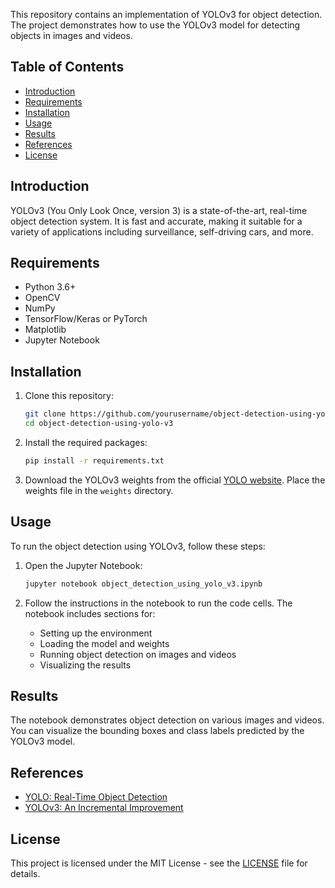 

This repository contains an implementation of YOLOv3 for object detection. The project demonstrates how to use the YOLOv3 model for detecting objects in images and videos.

## Table of Contents
- [Introduction](#introduction)
- [Requirements](#requirements)
- [Installation](#installation)
- [Usage](#usage)
- [Results](#results)
- [References](#references)
- [License](#license)

## Introduction
YOLOv3 (You Only Look Once, version 3) is a state-of-the-art, real-time object detection system. It is fast and accurate, making it suitable for a variety of applications including surveillance, self-driving cars, and more.

## Requirements
- Python 3.6+
- OpenCV
- NumPy
- TensorFlow/Keras or PyTorch
- Matplotlib
- Jupyter Notebook

## Installation
1. Clone this repository:
    ```bash
    git clone https://github.com/yourusername/object-detection-using-yolo-v3.git
    cd object-detection-using-yolo-v3
    ```

2. Install the required packages:
    ```bash
    pip install -r requirements.txt
    ```

3. Download the YOLOv3 weights from the official [YOLO website](https://pjreddie.com/darknet/yolo/). Place the weights file in the `weights` directory.

## Usage
To run the object detection using YOLOv3, follow these steps:

1. Open the Jupyter Notebook:
    ```bash
    jupyter notebook object_detection_using_yolo_v3.ipynb
    ```

2. Follow the instructions in the notebook to run the code cells. The notebook includes sections for:
    - Setting up the environment
    - Loading the model and weights
    - Running object detection on images and videos
    - Visualizing the results

## Results
The notebook demonstrates object detection on various images and videos. You can visualize the bounding boxes and class labels predicted by the YOLOv3 model.

## References
- [YOLO: Real-Time Object Detection](https://pjreddie.com/darknet/yolo/)
- [YOLOv3: An Incremental Improvement](https://arxiv.org/abs/1804.02767)

## License
This project is licensed under the MIT License - see the [LICENSE](LICENSE) file for details.
